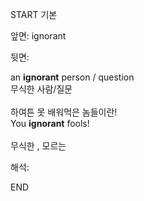 START
기본

앞면:
ignorant


뒷면:
<div>an <b>ignorant</b> person / question </div><div>무식한 사람/질문<br><br><div><div>하여튼 못 배워먹은 놈들이란!</div></div><div><div>You <strong>ignorant</strong> fools! <br></div></div><br>무식한 , 모르는</div>


해석:

END